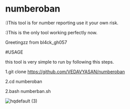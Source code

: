 # numberoban

:)This tool is for number reporting use it your own risk.

:)This is the only tool working perfectly now.

Greetingzz from bl4ck_gh057

#USAGE

this tool is very simple to run by following this steps.

1.git clone https://github.com/VEDAVYASAN/numberoban

2.cd numberoban

2.bash numberban.sh


![hqdefault (3)](https://user-images.githubusercontent.com/92877333/155325100-b6139b2b-c189-483e-8818-e89f005fc29a.jpg)
